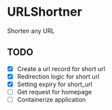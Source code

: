 # URLShortner

Shorten any URL

## TODO

- [x] Create a url record for short url
- [x] Redirection logic for short url
- [x] Setting expiry for short_url
- [ ] Get request for homepage
- [ ] Containerize application
